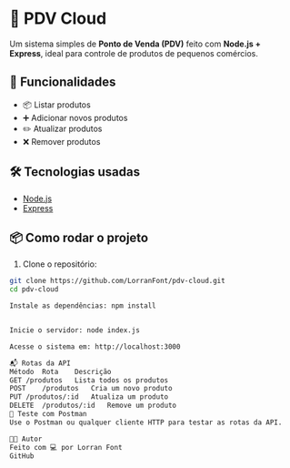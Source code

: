 # 🧾 PDV Cloud

Um sistema simples de **Ponto de Venda (PDV)** feito com **Node.js + Express**, ideal para controle de produtos de pequenos comércios.

## 🚀 Funcionalidades

- 📦 Listar produtos
- ➕ Adicionar novos produtos
- ✏️ Atualizar produtos
- ❌ Remover produtos

## 🛠️ Tecnologias usadas

- [Node.js](https://nodejs.org/)
- [Express](https://expressjs.com/)

## 📦 Como rodar o projeto

1. Clone o repositório:

```bash
git clone https://github.com/LorranFont/pdv-cloud.git
cd pdv-cloud

Instale as dependências: npm install


Inicie o servidor: node index.js

Acesse o sistema em: http://localhost:3000

📬 Rotas da API
Método	Rota	Descrição
GET	/produtos	Lista todos os produtos
POST	/produtos	Cria um novo produto
PUT	/produtos/:id	Atualiza um produto
DELETE	/produtos/:id	Remove um produto
🧪 Teste com Postman
Use o Postman ou qualquer cliente HTTP para testar as rotas da API.

🧑‍💻 Autor
Feito com 💻 por Lorran Font
GitHub

